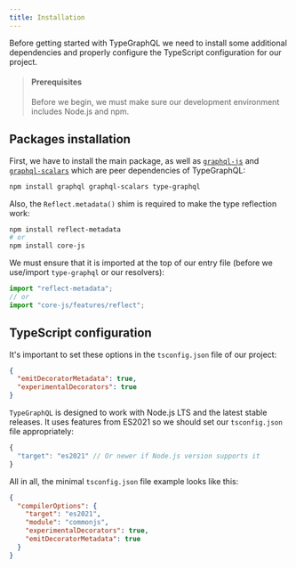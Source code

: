 ```yaml
---
title: Installation
---
```


Before getting started with TypeGraphQL we need to install some additional dependencies and properly configure the TypeScript configuration for our project.

> #### Prerequisites
>
> Before we begin, we must make sure our development environment includes Node.js and npm.

## Packages installation

First, we have to install the main package, as well as [`graphql-js`](https://github.com/graphql/graphql-js) and [`graphql-scalars`](https://github.com/urigo/graphql-scalars) which are peer dependencies of TypeGraphQL:

```sh
npm install graphql graphql-scalars type-graphql
```

Also, the `Reflect.metadata()` shim is required to make the type reflection work:

```sh
npm install reflect-metadata
# or
npm install core-js
```

We must ensure that it is imported at the top of our entry file (before we use/import `type-graphql` or our resolvers):

```ts
import "reflect-metadata";
// or
import "core-js/features/reflect";
```

## TypeScript configuration

It's important to set these options in the `tsconfig.json` file of our project:

```json
{
  "emitDecoratorMetadata": true,
  "experimentalDecorators": true
}
```

`TypeGraphQL` is designed to work with Node.js LTS and the latest stable releases. It uses features from ES2021 so we should set our `tsconfig.json` file appropriately:

```js
{
  "target": "es2021" // Or newer if Node.js version supports it
}
```

All in all, the minimal `tsconfig.json` file example looks like this:

```json
{
  "compilerOptions": {
    "target": "es2021",
    "module": "commonjs",
    "experimentalDecorators": true,
    "emitDecoratorMetadata": true
  }
}
```
